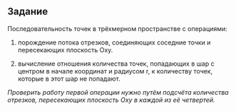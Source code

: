 ## Задание 

Последовательность точек в трёхмерном пространстве с операциями:
	
1. порождение потока отрезков, соединяющих соседние точки и пересекающих плоскость Oxy.

1. вычисление отношения количества точек, попадающих в шар с центром в начале координат и радиусом r, к количеству точек, которые в этот шар не попадают.

_Проверить работу первой операции нужно путём подсчёта количества отрезков, пересекающих плоскость Oxy в каждой из её четвертей._
